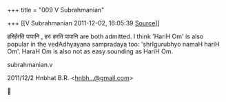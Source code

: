 +++
title = "009 V Subrahmanian"

+++
[[V Subrahmanian	2011-12-02, 16:05:39 [Source](https://groups.google.com/g/bvparishat/c/4Sf6qYT0uh4)]]



हरिर्हरति पापानि , हरः हरति पापानि are both admitted. I think 'HariH Om' is also popular in the vedAdhyayana sampradaya too: 'shrIgurubhyo namaH hariH Om'. HaraH Om is also not as easy sounding as HariH Om.

  

subrahmanian.v   
  

2011/12/2 Hnbhat B.R. \<[hnbh...@gmail.com]()\>



